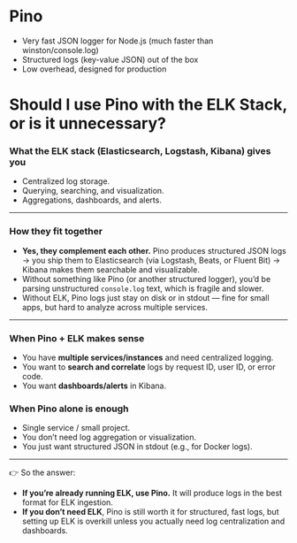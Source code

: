 # Pino

- Very fast JSON logger for Node.js (much faster than winston/console.log)
- Structured logs (key-value JSON) out of the box
- Low overhead, designed for production

# Should I use Pino with the ELK Stack, or is it unnecessary?

### What the **ELK stack (Elasticsearch, Logstash, Kibana)** gives you

* Centralized log storage.
* Querying, searching, and visualization.
* Aggregations, dashboards, and alerts.

---

### How they fit together

* **Yes, they complement each other.**
  Pino produces structured JSON logs → you ship them to Elasticsearch (via Logstash, Beats, or Fluent Bit) → Kibana makes them searchable and visualizable.
* Without something like Pino (or another structured logger), you’d be parsing unstructured `console.log` text, which is fragile and slower.
* Without ELK, Pino logs just stay on disk or in stdout — fine for small apps, but hard to analyze across multiple services.

---

### When **Pino + ELK** makes sense

* You have **multiple services/instances** and need centralized logging.
* You want to **search and correlate** logs by request ID, user ID, or error code.
* You want **dashboards/alerts** in Kibana.

### When **Pino alone is enough**

* Single service / small project.
* You don’t need log aggregation or visualization.
* You just want structured JSON in stdout (e.g., for Docker logs).

---

👉 So the answer:

* **If you’re already running ELK, use Pino.** It will produce logs in the best format for ELK ingestion.
* **If you don’t need ELK**, Pino is still worth it for structured, fast logs, but setting up ELK is overkill unless you actually need log centralization and dashboards.
